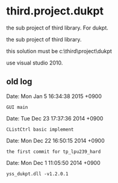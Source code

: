 # third.project.dukpt
the sub project of third library. For dukpt.

the sub project of third library.

this solution must be c:\third\project\dukpt

use visual studio 2010.

## old log
Date:   Mon Jan 5 16:34:38 2015 +0900

    GUI main

Date:   Tue Dec 23 17:37:36 2014 +0900

    CListCtrl basic implement

Date:   Mon Dec 22 16:50:15 2014 +0900

    the first commit for tp_lpu239_hard

Date:   Mon Dec 1 11:05:50 2014 +0900

    yss_dukpt.dll -v1.2.0.1
